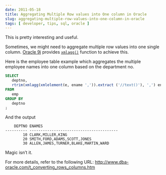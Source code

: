 ```yaml
---
date: 2011-05-18
title: Aggregating Multiple Row values into One column in Oracle
slug: aggregating-multiple-row-values-into-one-column-in-oracle
tags: [ developer, tips, sql, oracle ]
---
```




This is pretty interesting and useful.

Sometimes, we might need to aggregate multiple row values into one single column. [Oracle 9i][1] provides [`xmlagg()`][2] function to achieve this.

Here is the employee table example which aggregates the multiple employee names into one column based on the department no.

```sql
SELECT
   deptno,
   rtrim(xmlagg(xmlelement(e, ename ',')).extract ('//text()'), ',') enames
FROM
   emp
GROUP BY
   deptno
;
```

And the output

```
    DEPTNO ENAMES
---------- ----------------------------------------
        10 CLARK,MILLER,KING
        20 SMITH,FORD,ADAMS,SCOTT,JONES
        30 ALLEN,JAMES,TURNER,BLAKE,MARTIN,WARD
```

Magic isn’t it.

For more details, refer to the following URL: http://www.dba-oracle.com/t_converting_rows_columns.htm



   [1]: https://docs.oracle.com/cd/A91202_01/901_doc/server.901/a90120/ch1_over.htm
   [2]: https://oracle-base.com/articles/misc/sqlxml-sqlx-generating-xml-content-using-sql#xmlagg
